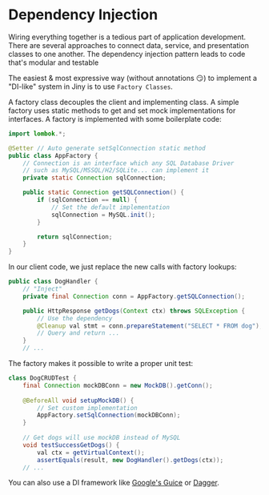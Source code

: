 # Dependency Injection

Wiring everything together is a tedious part of application development. There are several approaches to connect data, service, and presentation classes to one another. The dependency injection pattern leads to code that's modular and testable

The easiest & most expressive way (without annotations :smirk:) to implement a "DI-like" system in Jiny is to use `Factory Classes`.

A factory class decouples the client and implementing class. A simple factory uses static methods to get and set mock implementations for interfaces. A factory is implemented with some boilerplate code:

```java
import lombok.*;

@Setter // Auto generate setSqlConnection static method
public class AppFactory {
    // Connection is an interface which any SQL Database Driver
    // such as MySQL/MSSQL/H2/SQLite... can implement it
    private static Connection sqlConnection;

    public static Connection getSQLConnection() {
        if (sqlConnection == null) {
            // Set the default implementation
            sqlConnection = MySQL.init();
        }

        return sqlConnection;
    }
}
```

In our client code, we just replace the new calls with factory lookups:

```java
public class DogHandler {
    // "Inject"
    private final Connection conn = AppFactory.getSQLConnection();

    public HttpResponse getDogs(Context ctx) throws SQLException {
        // Use the dependency
        @Cleanup val stmt = conn.prepareStatement("SELECT * FROM dog");
        // Query and return ...
    }
    // ...
```

The factory makes it possible to write a proper unit test:

```java
class DogCRUDTest {
    final Connection mockDBConn = new MockDB().getConn();
    
    @BeforeAll void setupMockDB() {
        // Set custom implementation
        AppFactory.setSqlConnection(mockDBConn);
    }
    
    // Get dogs will use mockDB instead of MySQL
    void testSuccessGetDogs() {
        val ctx = getVirtualContext();
        assertEquals(result, new DogHandler().getDogs(ctx));
    // ...
```

You can also use a DI framework like [Google's Guice](https://github.com/google/guice/) or [Dagger](https://github.com/google/dagger).
